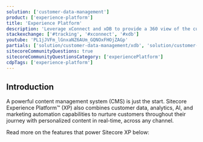 ```yaml
---
solution: ['customer-data-management']
product: ['experience-platform']
title: 'Experience Platform'
description: 'Leverage xConnect and xDB to provide a 360 view of the customer in your fully integrated DXP platform'
stackexchange: ['#tracking', '#xconnect', '#xdb']
youtube: 'PL1jJVFm_lGnxaNZ6AUm_GQNOxFHOjZAGp'
partials: ['solution/customer-data-management/xdb', 'solution/customer-data-management/web-tracking', 'solution/personalization-testing/universal-tracker', 'solution/customer-data-management/reference-data-service']
sitecoreCommunityQuestions: true
sitecoreCommunityQuestionsCategory: ['experiencePlatform']
cdpTags: ['experience-platform']
---
```


## Introduction

A powerful content management system (CMS) is just the start. Sitecore Experience Platform™ (XP) also combines customer data, analytics, AI, and marketing automation capabilities to nurture customers throughout their journey with personalized content in real-time, across any channel.

Read more on the features that power Sitecore XP below:
